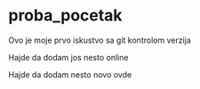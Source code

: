 # proba_pocetak
Ovo je moje prvo iskustvo sa git kontrolom verzija

Hajde da dodam jos nesto online

Hajde da dodam nesto novo ovde